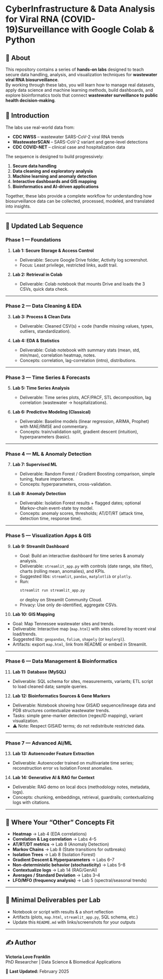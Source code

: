 # CyberInfrastructure & Data Analysis for Viral RNA (COVID-19)Surveillance with Google Colab & Python

## 📖 About
This repository contains a series of **hands-on labs** designed to teach secure data handling, analysis, and visualization techniques for **wastewater viral RNA biosurveillance**.  
By working through these labs, you will learn how to manage real datasets, apply data science and machine learning methods, build dashboards, and explore bioinformatics tools that connect **wastewater surveillance to public health decision-making**.  

## 🧭 Introduction
The labs use real-world data from:
- **CDC NWSS** – wastewater SARS-CoV-2 viral RNA trends  
- **WastewaterSCAN** – SARS-CoV-2 variant and gene-level detections  
- **CDC COVID-NET** – clinical case and hospitalization data  

The sequence is designed to build progressively:
1. **Secure data handling**  
2. **Data cleaning and exploratory analysis**  
3. **Machine learning and anomaly detection**  
4. **Interactive dashboards and GIS mapping**  
5. **Bioinformatics and AI-driven applications**  

Together, these labs provide a complete workflow for understanding how biosurveillance data can be collected, processed, modeled, and translated into insights.

---

## 🔄 Updated Lab Sequence

### Phase 1 — Foundations
1. **Lab 1: Secure Storage & Access Control**  
   - Deliverable: Secure Google Drive folder, Activity log screenshot.  
   - Focus: Least privilege, restricted links, audit trail.  

2. **Lab 2: Retrieval in Colab**  
   - Deliverable: Colab notebook that mounts Drive and loads the 3 CSVs, quick data check.  

---

### Phase 2 — Data Cleaning & EDA
3. **Lab 3: Process & Clean Data**  
   - Deliverable: Cleaned CSV(s) + code (handle missing values, types, outliers, standardization).  

4. **Lab 4: EDA & Statistics**  
   - Deliverable: Colab notebook with summary stats (mean, std, min/max), correlation heatmap, notes.  
   - Concepts: correlation, lag-correlation (intro), distributions.  

---

### Phase 3 — Time Series & Forecasts
5. **Lab 5: Time Series Analysis**  
   - Deliverable: Time series plots, ACF/PACF, STL decomposition, lag correlation (wastewater → hospitalizations).  

6. **Lab 6: Predictive Modeling (Classical)**  
   - Deliverable: Baseline models (linear regression, ARIMA, Prophet) with MAE/RMSE and commentary.  
   - Concepts: train/validation split, gradient descent (intuition), hyperparameters (basic).  

---

### Phase 4 — ML & Anomaly Detection
7. **Lab 7: Supervised ML**  
   - Deliverable: Random Forest / Gradient Boosting comparison, simple tuning, feature importance.  
   - Concepts: hyperparameters, cross-validation.  

8. **Lab 8: Anomaly Detection**  
   - Deliverable: Isolation Forest results + flagged dates; optional Markov-chain event-state toy model.  
   - Concepts: anomaly scores, thresholds; AT/DT/RT (attack time, detection time, response time).  

---

### Phase 5 — Visualization Apps & GIS
9. **Lab 9: Streamlit Dashboard**  
   - Goal: Build an interactive dashboard for time series & anomaly analysis.  
   - Deliverable: `streamlit_app.py` with controls (date range, site filter), charts (rolling mean, anomalies), and KPIs.  
   - Suggested libs: `streamlit`, `pandas`, `matplotlib` or `plotly`.  
   - Run:  
     ```bash
     streamlit run streamlit_app.py
     ```  
     or deploy on Streamlit Community Cloud.  
   - Privacy: Use only de-identified, aggregate CSVs.  

10. **Lab 10: GIS Mapping**  
   - Goal: Map Tennessee wastewater sites and trends.  
   - Deliverable: Interactive map (`map.html`) with sites colored by recent viral load/trends.  
   - Suggested libs: `geopandas`, `folium`, `shapely` (or `keplergl`).  
   - Artifacts: export `map.html`, link from README or embed in Streamlit.  

---

### Phase 6 — Data Management & Bioinformatics
11. **Lab 11: Database (MySQL)**  
   - Deliverable: SQL schema for sites, measurements, variants; ETL script to load cleaned data; sample queries.  

12. **Lab 12: Bioinformatics Sources & Gene Markers**  
   - Deliverable: Notebook showing how GISAID sequence/lineage data and PDB structures contextualize wastewater trends.  
   - Tasks: simple gene-marker detection (regex/ID mapping), variant visualization.  
   - ⚠️ Note: Respect GISAID terms; do not redistribute restricted data.  

---

### Phase 7 — Advanced AI/ML
13. **Lab 13: Autoencoder Feature Extraction**  
   - Deliverable: Autoencoder trained on multivariate time series; reconstruction error vs Isolation Forest anomalies.  

14. **Lab 14: Generative AI & RAG for Context**  
   - Deliverable: RAG demo on local docs (methodology notes, metadata, logs).  
   - Concepts: chunking, embeddings, retrieval, guardrails; contextualizing logs with citations.  

---

## 🔧 Where Your “Other” Concepts Fit
- **Heatmap** → Lab 4 (EDA correlations)  
- **Correlation & Lag correlation** → Labs 4–5  
- **AT/RT/DT metrics** → Lab 8 (Anomaly Detection)  
- **Markov Chains** → Lab 8 (State transitions for outbreaks)  
- **Isolation Trees** → Lab 8 (Isolation Forest)  
- **Gradient Descent & Hyperparameters** → Labs 6–7  
- **Non-deterministic behavior (stochasticity)** → Labs 5–8  
- **Contextualize logs** → Lab 14 (RAG/GenAI)  
- **Averages / Standard Deviation** → Labs 3–4  
- **LFO/MFO (frequency analysis)** → Lab 5 (spectral/seasonal trends)  

---

## 🎯 Minimal Deliverables per Lab
- Notebook or script with results & a short reflection  
- Artifacts (plots, `map.html`, `streamlit_app.py`, SQL schema, etc.)  
- Update this `README.md` with links/screenshots for your outputs  

---

## ✍️ Author
**Victoria Love Franklin**  
PhD Researcher | Data Science & Biomedical Applications  

📅 **Last Updated:** February 2025
